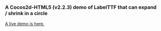 ### A Cocos2d-HTML5 (v2.2.3) demo of LabelTTF that can expand / shrink in a circle

[A live demo is here.](http://supersuraccoon.github.io/CircleLabelTTFDemo-HTML5)
